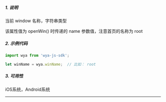 ##### 1. 说明

当前 window 名称，字符串类型

该属性值为 openWin() 时传递的 name 参数值，注意首页的名称为 root

##### 2. 示例代码

```javascript
import wya from 'wya-js-sdk';

let winName = wya.winName;  // 比如： root
```
##### 3. 可用性
iOS系统，Android系统

---------